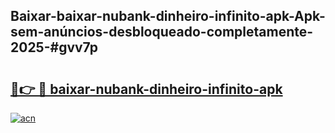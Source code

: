 ## Baixar-baixar-nubank-dinheiro-infinito-apk-Apk-sem-anúncios-desbloqueado-completamente-2025-#gvv7p

# <h2><a href="https://ainizakaria.my?title=baixar-nubank-dinheiro-infinito-apk&ref=22M">🔗👉 🔴 baixar-nubank-dinheiro-infinito-apk</a></h2>

[![acn](https://github.com/user-attachments/assets/0f9c940e-d8b0-45ae-aac7-cd30a18b3e1c)](https://ainizakaria.my?title=baixar-nubank-dinheiro-infinito-apk&ref=22M)

